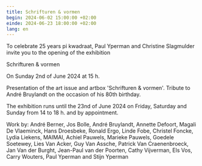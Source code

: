 ```yaml
---
title: Schrifturen & vormen
begin: 2024-06-02 15:00:00 +02:00
einde: 2024-06-23 18:00:00 +02:00
lang: en
---
```


To celebrate 25 years pi kwadraat, Paul Yperman and Christine Slagmulder invite you to the opening of the exhibition

Schrifturen & vormen

On Sunday 2nd of June 2024 at 15 h.

Presentation of the art issue and artbox 'Schrifturen & vormen'.
Tribute to André Bruylandt on the occasion of his 80th birthday.


The exhibition runs until the 23nd of June 2024 on Friday, Saturday and Sunday from 14 to 18 h. and by appointment.

Work by:
André Berner, Jos Bolle, André Bruylandt, Annette Defoort, Magali De Vlaeminck, Hans Droesbeke, Ronald Ergo, Linde Fobe, Christel Foncke, Lydia Liekens, MAIMAI, Achiel Pauwels, Marieke Pauwels, Goedele Soetewey, Lies Van Acker, Guy Van Assche, Patrick Van Craenenbroeck,                        Jan Van der Burght, Jean-Paul van der Poorten, Cathy Vijverman, Els Vos, Carry Wouters, Paul Yperman and Stijn Yperman

